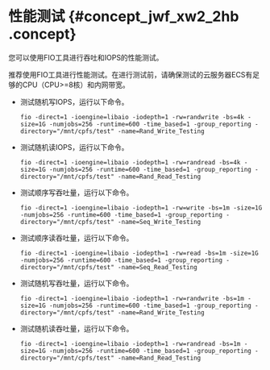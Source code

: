 # 性能测试 {#concept_jwf_xw2_2hb .concept}

您可以使用FIO工具进行吞吐和IOPS的性能测试。

推荐使用FIO工具进行性能测试。在进行测试前，请确保测试的云服务器ECS有足够的CPU（CPU\>=8核）和内网带宽。

-   测试随机写IOPS，运行以下命令。

    ``` {#codeblock_v66_l0d_lab}
    fio -direct=1 -ioengine=libaio -iodepth=1 -rw=randwrite -bs=4k -size=1G -numjobs=256 -runtime=600 -time_based=1 -group_reporting -directory="/mnt/cpfs/test" -name=Rand_Write_Testing
    ```

-   测试随机读IOPS，运行以下命令。

    ``` {#codeblock_tu4_vfy_o62}
    fio -direct=1 -ioengine=libaio -iodepth=1 -rw=randread -bs=4k -size=1G -numjobs=256 -runtime=600 -time_based=1 -group_reporting -directory="/mnt/cpfs/test" -name=Rand_Read_Testing
    ```

-   测试顺序写吞吐量，运行以下命令。

    ``` {#codeblock_85v_cag_0x0}
    fio -direct=1 -ioengine=libaio -iodepth=1 -rw=write -bs=1m -size=1G -numjobs=256 -runtime=600 -time_based=1 -group_reporting -directory="/mnt/cpfs/test" -name=Seq_Write_Testing
    ```

-   测试顺序读吞吐量，运行以下命令。

    ``` {#codeblock_mts_tml_rtm}
    fio -direct=1 -ioengine=libaio -iodepth=1 -rw=read -bs=1m -size=1G -numjobs=256 -runtime=600 -time_based=1 -group_reporting -directory="/mnt/cpfs/test" -name=Seq_Read_Testing
    ```

-   测试随机写吞吐量，运行以下命令。

    ``` {#codeblock_asu_2dv_4vu}
    fio -direct=1 -ioengine=libaio -iodepth=1 -rw=randwrite -bs=1m -size=1G -numjobs=256 -runtime=600 -time_based=1 -group_reporting -directory="/mnt/cpfs/test" -name=Rand_Write_Testing
    ```

-   测试随机读吞吐量，运行以下命令。

    ``` {#codeblock_ds1_vsy_l3t}
    fio -direct=1 -ioengine=libaio -iodepth=1 -rw=randread -bs=1m -size=1G -numjobs=256 -runtime=600 -time_based=1 -group_reporting -directory="/mnt/cpfs/test" -name=Rand_Read_Testing
    ```


